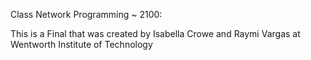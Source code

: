 Class Network Programming ~ 2100:

This is a Final that was created by Isabella Crowe and Raymi Vargas at Wentworth Institute of Technology

